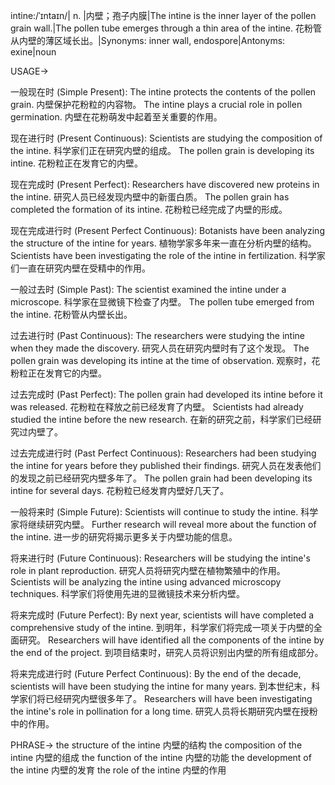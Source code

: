 intine:/ˈɪntaɪn/| n. |内壁；孢子内膜|The intine is the inner layer of the pollen grain wall.|The pollen tube emerges through a thin area of the intine. 花粉管从内壁的薄区域长出。|Synonyms: inner wall, endospore|Antonyms: exine|noun


USAGE->

一般现在时 (Simple Present):
The intine protects the contents of the pollen grain. 内壁保护花粉粒的内容物。
The intine plays a crucial role in pollen germination. 内壁在花粉萌发中起着至关重要的作用。

现在进行时 (Present Continuous):
Scientists are studying the composition of the intine. 科学家们正在研究内壁的组成。
The pollen grain is developing its intine. 花粉粒正在发育它的内壁。

现在完成时 (Present Perfect):
Researchers have discovered new proteins in the intine. 研究人员已经发现内壁中的新蛋白质。
The pollen grain has completed the formation of its intine. 花粉粒已经完成了内壁的形成。

现在完成进行时 (Present Perfect Continuous):
Botanists have been analyzing the structure of the intine for years. 植物学家多年来一直在分析内壁的结构。
Scientists have been investigating the role of the intine in fertilization. 科学家们一直在研究内壁在受精中的作用。

一般过去时 (Simple Past):
The scientist examined the intine under a microscope.  科学家在显微镜下检查了内壁。
The pollen tube emerged from the intine. 花粉管从内壁长出。

过去进行时 (Past Continuous):
The researchers were studying the intine when they made the discovery. 研究人员在研究内壁时有了这个发现。
The pollen grain was developing its intine at the time of observation. 观察时，花粉粒正在发育它的内壁。

过去完成时 (Past Perfect):
The pollen grain had developed its intine before it was released. 花粉粒在释放之前已经发育了内壁。
Scientists had already studied the intine before the new research. 在新的研究之前，科学家们已经研究过内壁了。

过去完成进行时 (Past Perfect Continuous):
Researchers had been studying the intine for years before they published their findings. 研究人员在发表他们的发现之前已经研究内壁多年了。
The pollen grain had been developing its intine for several days. 花粉粒已经发育内壁好几天了。


一般将来时 (Simple Future):
Scientists will continue to study the intine. 科学家将继续研究内壁。
Further research will reveal more about the function of the intine. 进一步的研究将揭示更多关于内壁功能的信息。

将来进行时 (Future Continuous):
Researchers will be studying the intine's role in plant reproduction. 研究人员将研究内壁在植物繁殖中的作用。
Scientists will be analyzing the intine using advanced microscopy techniques. 科学家们将使用先进的显微镜技术来分析内壁。

将来完成时 (Future Perfect):
By next year, scientists will have completed a comprehensive study of the intine. 到明年，科学家们将完成一项关于内壁的全面研究。
Researchers will have identified all the components of the intine by the end of the project. 到项目结束时，研究人员将识别出内壁的所有组成部分。

将来完成进行时 (Future Perfect Continuous):
By the end of the decade, scientists will have been studying the intine for many years. 到本世纪末，科学家们将已经研究内壁很多年了。
Researchers will have been investigating the intine's role in pollination for a long time.  研究人员将长期研究内壁在授粉中的作用。


PHRASE->
the structure of the intine 内壁的结构
the composition of the intine 内壁的组成
the function of the intine 内壁的功能
the development of the intine 内壁的发育
the role of the intine 内壁的作用


